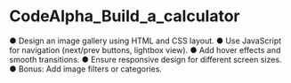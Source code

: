 # CodeAlpha_Build_a_calculator
● Design an image gallery using HTML and CSS layout. ● Use JavaScript for navigation (next/prev buttons, lightbox view). ● Add hover effects and smooth transitions. ● Ensure responsive design for different screen sizes. ● Bonus: Add image filters or categories.
